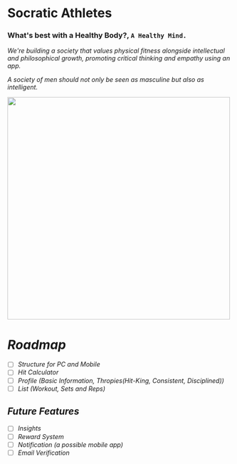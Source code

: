 # Socratic Athletes
<!-- Rizal's Athletes or José's Athletes -->
### What's best with a Healthy Body?, `A Healthy Mind.`

<i>We're building a society that values physical fitness alongside intellectual and philosophical growth, promoting critical thinking and empathy using an app.<i>

<i>A society of men should not only be seen as masculine but also as intelligent.<i>

<img align="center" width="500" src="https://github.com/ViktorLuna/Laravuesitory/assets/150304387/8137f235-7c7c-498c-95e5-8608a40e0657"/>

# Roadmap
- [ ] Structure for PC and Mobile
- [ ] Hit Calculator
- [ ] Profile (Basic Information, Thropies(Hit-King, Consistent, Disciplined))
- [ ] List (Workout, Sets and Reps)

## Future Features
- [ ] Insights
- [ ] Reward System
- [ ] Notification (a possible mobile app)
- [ ] Email Verification
